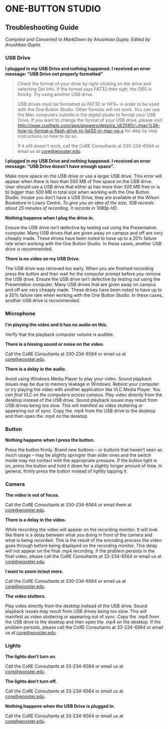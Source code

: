 # ONE-BUTTON STUDIO
## Troubleshooting Guide
*Compiled and Converted to MarkDown by Anushkaa Gupta. Edited by Anushkaa Gupta.*


### USB Drive
**I plugged in my USB Drive and nothing happened. I received an error message: “USB Drive not properly formatted”**

> Check the format of your drive by right-clicking on the drive and selecting Get Info. If the format says FAT32 then *sigh*, the OBS is finicky. Try using another USB drive.  
>
> USB drives must be formatted as FAT32 or HFS+ in order to be used with the One Button Studio. Other formats will not work. 
You can use the Mac computers outside in the digital studio to format your USB Drive. If you want to change the format of your USB drive, please visit http://qsee.custhelp.com/app/answers/detail/a_id/2560/~/mac%3A-how-to-format-a-flash-drive-to-fat32-in-mac-os-x for step by step instructions on how to do so. 
> 
> If it still doesn’t work, call the CoRE Consultants at 330-234-6564 or email us at core@wooster.edu.




**I plugged in my USB Drive and nothing happened. I received an error message: “USB Drive doesn’t have enough space”.**

Make more space on the USB drive or use a larger USB drive. This error will appear when there is less than 500 MB of free space on the USB drive. User should use a USB drive that either 
a) has more than 500 MB free or is 
b) bigger than 500 MB in total size when working with the One Button Studio.
Incase you don’t have a USB Drive, they are available at the Wilson Bookstore in Lowry Centre. 
*To give you an idea of the size, 1GB records about 25 minutes of recording. It records in 1080p HD.*



**Nothing happens when I plug the drive in.**

Ensure the USB drive isn’t defective by testing out using the Presentation computer. Many USB drives that are given away on campus and off are very cheaply made. These drives have been noted to have up to a 20% failure rate when working with the One Button Studio. In these cases, another USB drive is recommended.
 
 
 
 **There is no video on my USB Drive.**

The USB drive was removed too early. When you are finished recording press the button and then wait for the computer prompt before you remove the USB drive.
Ensure the USB drive isn’t defective by testing out using the Presentation computer. Many USB drives that are given away on campus and off are very cheaply made. These drives have been noted to have up to a 20% failure rate when working with the One Button Studio. In these cases, another USB drive is recommended.




### Microphone
**I’m playing the video and it has no audio on this.**

Verify that the playback computer volume is audible.



**There is a hissing sound or noise on the video.**

Call the CoRE Consultants at 330-234-6564 or email us at core@wooster.edu.



**There is a delay in the audio.**

Avoid using Windows Media Player to play your video. Sound playback issues may be due to memory leakage in Windows. Reboot your computer or try playing the video with another application like VLC Media Player.
*You can find VLC on the computers across campus.*
Play video directly from the desktop instead of the USB drive. Sound playback issues may result from USB drives being too slow. This will manifest as video stuttering or appearing out of sync. Copy the .mp4 from the USB drive to the desktop and then open the .mp4 on the desktop.




### Button
**Nothing happens when I press the button.**

Press the button firmly. Brand new buttons – or buttons that haven’t seen as much usage – may be slightly springier than older ones and the switch inside may not contact with the appropriate pressure. If the button light is on, press the button and hold it down for a slightly longer amount of time. In general, firmly press the button instead of lightly tapping it.




### Camera
**The video is out of focus.**

Call the CoRE Consultants at 330-234-6564 or email them at core@wooster.edu.



**There is a delay in the video.**

While recording the video will appear on the recording monitor. It will look like there is a delay between what you doing in front of the camera and what is being recorded. This is the result of the encoding process the video goes through before being displayed on the recording monitor. This delay will not appear on the final .mp4 recording. 
If the problem persists in the final video, please call the CoRE Consultants at 33-234-6564 or email us at core@wooster.edu.



**I want to zoom in/out more.**

Call the CoRE Consultants at 330-234-6564 or email us at core@wooster.edu.



**The video stutters.**

Play video directly from the desktop instead of the USB drive. Sound playback issues may result from USB drives being too slow. This will manifest as video stuttering or appearing out of sync. Copy the .mp4 from the USB drive to the desktop and then open the .mp4 on the desktop.
If the problem persists, please call the CoRE Consultants at 33-234-6564 or email us at core@wooster.edu.




### Lights
**The lights don’t turn on.**

Call the CoRE Consultants at 33-234-6564 or email us at core@wooster.edu.



**The lights don’t turn off.**

Call the CoRE Consultants at 33-234-6564 or email us at core@wooster.edu.



**Nothing happens when the USB Drive is plugged in.**

Call the CoRE Consultants at 33-234-6564 or email us at core@wooster.edu.
